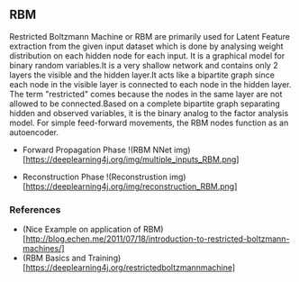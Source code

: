 ## RBM 

Restricted Boltzmann Machine or RBM are primarily used for Latent Feature extraction from the given input dataset which is done by analysing weight distribution on each hidden node for each input.
It is a graphical model for binary random variables.It is a very shallow network and contains only 2 layers the visible and the hidden layer.It acts like a bipartite graph since each node in the visible layer is connected to each node in the hidden layer. The term "restricted" comes because the nodes in the same layer are not allowed to be connected.Based on a complete bipartite graph separating hidden and observed variables, it is the binary analog to the factor analysis model.
For simple feed-forward movements, the RBM nodes function as an autoencoder.

* Forward Propagation Phase
!(RBM NNet img)[https://deeplearning4j.org/img/multiple_inputs_RBM.png]

* Reconstruction Phase
!(Reconstrustion img)[https://deeplearning4j.org/img/reconstruction_RBM.png]

### References
* (Nice Example on application of RBM)[http://blog.echen.me/2011/07/18/introduction-to-restricted-boltzmann-machines/]
* (RBM Basics and Training)[https://deeplearning4j.org/restrictedboltzmannmachine]



